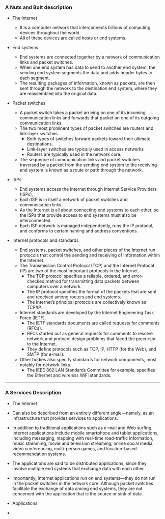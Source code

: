 ### A Nuts and Bolt description

* The Internet
  * It is a computer network that interconnects billions of computing devices throughout the world.
  * All of these devices are called hosts or end systems.

* End systems
  * End systems are connected together by a network of communication links and packet switches.
  * When one end system has data to send to another end system, the sending end system segments the data and adds header bytes to each segment.
  * The resulting packages of information, known as packets, are then sent through the network to the destination end system, where they are reassembled into the original data.

* Packet switches
  * A packet switch takes a packet arriving on one of its incoming communication links and forwards that packet on one of its outgoing communication links.
  * The two most prominent types of packet switches are routers and link-layer switches.
    * Both types of switches forward packets toward their ultimate destinations.
    * Link-layer switches are typically used in access networks
    * Routers are typically used in the network core.
  * The sequence of communication links and packet switches traversed by a packet from the sending end system to the receiving end system is known as a route or path through the network.

* ISPs
  * End systems access the Internet through Internet Service Providers (ISPs),
  * Each ISP is in itself a network of packet switches and communication links.
  * As the Internet is all about connecting end systems to each other, so the ISPs that provide access to end systems must also be interconnected.
  * Each ISP network is managed independently, runs the IP protocol, and conforms to certain naming and address conventions.
 
* Internet protocols and standards
  * End systems, packet switches, and other pieces of the Internet run protocols that control the sending and receiving of information within the Internet.
  * The Transmission Control Protocol (TCP) and the Internet Protocol (IP) are two of the most important protocols in the Internet.
    * The TCP protocol specifies a reliable, ordered, and error-checked method for transmitting data packets between computers over a network.
    * The IP protocol specifies the format of the packets that are sent and received among routers and end systems.
    * The Internet’s principal protocols are collectively known as TCP/IP. 
  * Internet standards are developed by the Internet Engineering Task Force (IETF).
    * The IETF standards documents are called requests for comments (RFCs).
    * RFCs started out as general requests for comments to resolve network and protocol design problems that faced the precursor to the Internet.
    * They define protocols such as TCP, IP, HTTP (for the Web), and SMTP (for e-mail).
  * Other bodies also specify standards for network components, most notably for network links.
    * The IEEE 802 LAN Standards Committee for example, specifies the Ethernet and wireless WiFi standards.

***

### A Services Description

* The Internet
 * Can also be described from an entirely different angle—namely, as an  infrastructure that provides services to applications.
 * In addition to traditional applications such as e-mail and Web surfing, Internet applications include mobile smartphone and tablet applications, including messaging, mapping with real-time road-traffic information, music streaming, movie and television streaming, online social media, video conferencing, multi-person games, and location-based recommendation systems.
 * The applications are said to be distributed applications, since they involve multiple end systems that exchange data with each other.
 * Importantly, Internet applications run on end systems—they do not run in the packet switches in the network core. Although packet switches facilitate the exchange of data among end systems, they are not concerned with the application that is the source or sink of data.

* Applications
 * 
